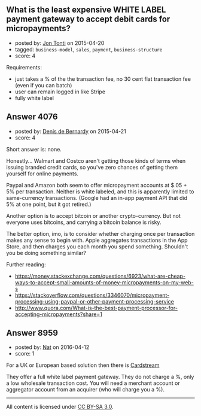 ## What is the least expensive WHITE LABEL payment gateway to accept debit cards for micropayments?

- posted by: [Jon Tonti](https://stackexchange.com/users/6076215/jon-tonti) on 2015-04-20
- tagged: `business-model`, `sales`, `payment`, `business-structure`
- score: 4

Requirements:

- just takes a % of the the transaction fee, no 30 cent flat transaction fee (even if you can batch)
- user can remain logged in like Stripe
- fully white label
 



## Answer 4076

- posted by: [Denis de Bernardy](https://stackexchange.com/users/182468/denis-de-bernardy) on 2015-04-21
- score: 4

Short answer is: none.

Honestly... Walmart and Costco aren't getting those kinds of terms when issuing branded credit cards, so you've zero chances of getting them yourself for online payments.

Paypal and Amazon both seem to offer micropayment accounts at $.05 + 5% per transaction. Neither is white labeled, and this is apparently limited to same-currency transactions. (Google had an in-app payment API that did 5% at one point, but it got retired.)

Another option is to accept bitcoin or another crypto-currency. But not everyone uses bitcoins, and carrying a bitcoin balance is risky.

The better option, imo, is to consider whether charging once per transaction makes any sense to begin with. Apple aggregates transactions in the App Store, and then charges you each month you spend something. Shouldn't you be doing something similar?

Further reading:

- https://money.stackexchange.com/questions/6923/what-are-cheap-ways-to-accept-small-amounts-of-money-micropayments-on-my-web-s
- https://stackoverflow.com/questions/3346070/micropayment-processing-using-paypal-or-other-payment-processing-service
- http://www.quora.com/What-is-the-best-payment-processor-for-accepting-micropayments?share=1



## Answer 8959

- posted by: [Nat](https://stackexchange.com/users/5802386/nat) on 2016-04-12
- score: 1

<p>For a UK or European based solution then there is <a href="http://www.cardstream.com" rel="nofollow">Cardstream</a></p>

<p>They offer a full white label payment gateway. They do not charge a %, only a low wholesale transaction cost. You will need a merchant account or aggregator account from an acquirer (who will charge you a %). </p>




---

All content is licensed under [CC BY-SA 3.0](https://creativecommons.org/licenses/by-sa/3.0/).
